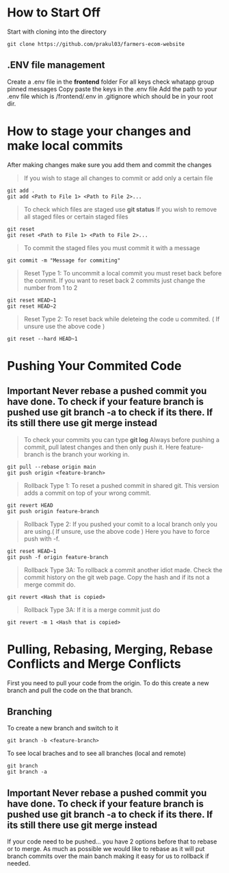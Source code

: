 # How to Start Off
Start with cloning into the directory
```console 
git clone https://github.com/prakul03/farmers-ecom-website
```
## .ENV file management
Create a .env file in the **frontend** folder
For all keys check whatapp group pinned messages
Copy paste the keys in the .env file
Add the path to your .env file which is /frontend/.env in .gitignore which should be in your root dir.

# How to stage your changes and make local commits
After making changes make sure you add them and commit the changes
> If you wish to stage all changes to commit or add only a certain file
```console 
git add .
git add <Path to File 1> <Path to File 2>...
```
>To check which files are staged use **git status**
> If you wish to remove all staged files or certain staged files
```console 
git reset
git reset <Path to File 1> <Path to File 2>...
```
> To commit the staged files you must commit it with a message
```console
git commit -m "Message for commiting"
```

>Reset Type 1: To uncommit a local commit you must reset back before the commit. If you want to reset back 2 commits just change the number from 1 to 2
```console
git reset HEAD~1
git reset HEAD~2
```
>Reset Type 2: To reset back while deleteing the code u commited. ( If unsure use the above code )
```console
git reset --hard HEAD~1
```
# Pushing Your Commited Code
## **Important** Never rebase a pushed commit you have done. To check if your feature branch is pushed use git branch -a to check if its there. If its still there use git merge instead
> To check your commits you can type **git log**
Always before pushing a commit, pull latest changes and then only push it. Here feature-branch is the branch your working in.
```console
git pull --rebase origin main
git push origin <feature-branch>
```

> Rollback Type 1: To reset a pushed commit in shared git. This version adds a commit on top of your wrong commit.
```console
git revert HEAD
git push origin feature-branch
```
> Rollback Type 2: If you pushed your comit to a local branch only you are using.( If unsure, use the above code ) Here you have to force push with -f.
```console
git reset HEAD~1
git push -f origin feature-branch
```
> Rollback Type 3A: To rollback a commit another idiot made. Check the commit history on the git web page. Copy the hash and if its not a merge commit do.
```console
git revert <Hash that is copied>
```
> Rollback Type 3A: If it is a merge commit just do 
```console
git revert -m 1 <Hash that is copied>
```
# Pulling, Rebasing, Merging, Rebase Conflicts and Merge Conflicts
First you need to pull your code from the origin. To do this create a new branch and pull the code on the that branch.
## Branching
To create a new branch and switch to it
```console
git branch -b <feature-branch>
```
To see local braches and to see all branches (local and remote)
```console
git branch
git branch -a
```

## **Important** Never rebase a pushed commit you have done. To check if your feature branch is pushed use git branch -a to check if its there. If its still there use git merge instead
If your code need to be pushed... you have 2 options before that to rebase or to merge. As much as possible we would like to rebase as it will put branch commits over the main banch making it easy for us to rollback if needed. 




